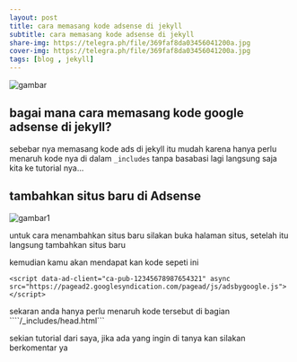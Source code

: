 ```yaml
---
layout: post
title: cara memasang kode adsense di jekyll
subtitle: cara memasang kode adsense di jekyll
share-img: https://telegra.ph/file/369faf8da03456041200a.jpg
cover-img: https://telegra.ph/file/369faf8da03456041200a.jpg
tags: [blog , jekyll]
---
```


![gambar](https://telegra.ph/file/369faf8da03456041200a.jpg)

## bagai mana cara memasang kode google adsense di jekyll?

sebebar nya memasang kode ads di jekyll itu mudah karena hanya perlu menaruh kode nya di dalam ```_includes``` tanpa basabasi lagi langsung saja kita ke tutorial nya...

## tambahkan situs baru di Adsense

![gambar1](https://ncona.com/images/posts/adsense-add-site.png)

untuk cara menambahkan situs baru silakan buka halaman situs, setelah itu langsung tambahkan situs baru

kemudian kamu akan mendapat kan kode sepeti ini

```shell 
<script data-ad-client="ca-pub-12345678987654321" async src="https://pagead2.googlesyndication.com/pagead/js/adsbygoogle.js"></script>
```

sekaran anda hanya perlu menaruh kode tersebut di bagian ````/_includes/head.html```

sekian tutorial dari saya, jika ada yang ingin di tanya kan silakan berkomentar ya 

